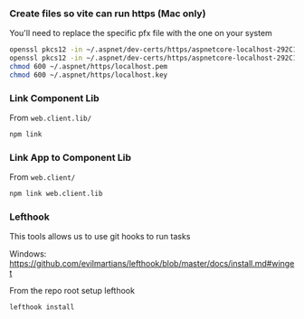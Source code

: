### Create files so vite can run https (Mac only)
You'll need to replace the specific pfx file with the one on your system
```bash
openssl pkcs12 -in ~/.aspnet/dev-certs/https/aspnetcore-localhost-292C1A6FF960A5A185EAFF1B72F3729E652B331D.pfx -out ~/.aspnet/https/localhost.pem -nokeys -nodes
openssl pkcs12 -in ~/.aspnet/dev-certs/https/aspnetcore-localhost-292C1A6FF960A5A185EAFF1B72F3729E652B331D.pfx -out ~/.aspnet/https/localhost.key -nocerts -nodes
chmod 600 ~/.aspnet/https/localhost.pem
chmod 600 ~/.aspnet/https/localhost.key
```

### Link Component Lib
From `web.client.lib/`
```bash
npm link
```

### Link App to Component Lib
From `web.client/`
```bash
npm link web.client.lib
```

### Lefthook
This tools allows us to use git hooks to run tasks

Windows:
https://github.com/evilmartians/lefthook/blob/master/docs/install.md#winget

From the repo root setup lefthook
```bash
lefthook install
```

